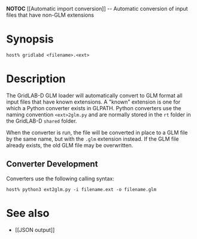 __NOTOC__
[[Automatic import conversion]] -- Automatic conversion of input files that have non-GLM extensions

# Synopsis
~~~
host% gridlabd <filename>.<ext>
~~~
# Description

The GridLAB-D GLM loader will automatically convert to GLM format all input files that have known extensions.  A "known" extension is one for which a Python converter exists in GLPATH. Python converters use the naming convention `<ext>2glm.py` and are normally stored in the `rt` folder in the GridLAB-D `shared` folder.

When the converter is run, the file will be converted in place to a GLM file by the same name, but with the `.glm` extension instead.  If the GLM file already exists, the old GLM file may be overwritten.

## Converter Development

Converters use the following calling syntax:
~~~
host% python3 ext2glm.py -i filename.ext -o filename.glm
~~~
# See also

* [[JSON output]]